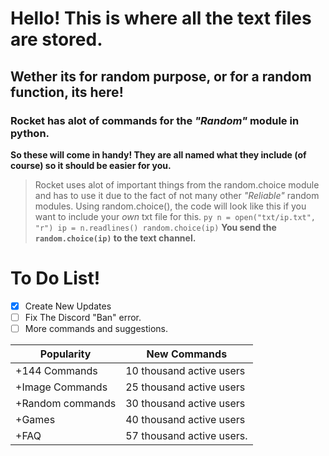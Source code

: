 # Hello! This is where all the text files are stored.
## Wether its for random purpose, or for a random function, its here!
### Rocket has alot of commands for the *"Random"* module in python.
**So these will come in handy! They are all named what they include (of course) so it should be easier for you.**
> Rocket uses alot of important things from the random.choice module and has to use it due to the fact of not many other *"Reliable"* random modules.
Using random.choice(), the code will look like this if you want to include your *own* txt file for this.
`py
      n = open("txt/ip.txt", "r")
      ip = n.readlines()
      random.choice(ip)`
**You send the `random.choice(ip)` to the text channel.**

# To Do List!
- [x] Create New Updates
- [ ] Fix The Discord "Ban" error.
- [ ] More commands and suggestions.

| Popularity | New Commands |
| ----------- | ----------- |
| +144 Commands | 10 thousand active users |
| +Image Commands | 25 thousand active users |
| +Random commands | 30 thousand active users |
| +Games | 40 thousand active users |
| +FAQ | 57 thousand active users. |

